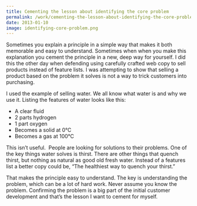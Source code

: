 ```yaml
---
title: Cementing the lesson about identifying the core problem
permalink: /work/cementing-the-lesson-about-identifying-the-core-problem/
date: 2013-01-10
image: identifying-core-problem.png
---
```

Sometimes you explain a principle in a simple way that makes it both memorable and easy to understand. Sometimes when when you make this explanation you cement the principle in a new, deep way for yourself. I did this the other day when defending using carefully crafted web copy to sell products instead of feature lists. I was attempting to show that selling a product based on the problem it solves is not a way to trick customers into purchasing.

I used the example of selling water. We all know what water is and why we use it. Listing the features of water looks like this:

*   A clear fluid
*   2 parts hydrogen
*   1 part oxygen
*   Becomes a solid at 0°C
*   Becomes a gas at 100°C

This isn’t useful.  People are looking for solutions to their problems. One of the key things water solves is thirst. There are other things that quench thirst, but nothing as natural as good old fresh water. Instead of a features list a better copy could be, “The healthiest way to quench your thirst.”

That makes the principle easy to understand. The key is understanding the problem, which can be a lot of hard work. Never assume you know the problem. Confirming the problem is a big part of the initial customer development and that’s the lesson I want to cement for myself.